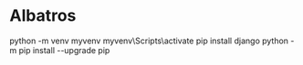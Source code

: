 # Albatros
python -m venv myvenv
myvenv\Scripts\activate
pip install django
python -m pip install --upgrade pip
